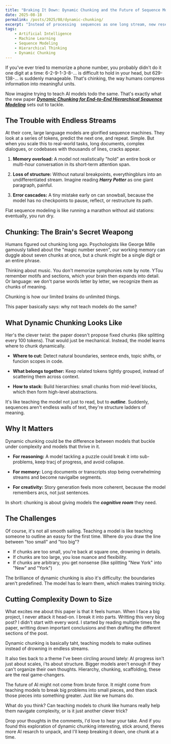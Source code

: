 ```yaml
---
title: "Braking It Down: Dynamic Chunking and the Future of Sequence Modeling"
date: 2025-08-18
permalink: /posts/2025/08/dynamic-chunking/
excerpt: "Instead of processing  sequences as one long stream, new research explores dynamic chunking, teaching models to crave tasks into flexible, human-like units."
tags:
    - Artificial Intelligence
    - Machine Learning
    - Sequence Modeling
    - Hierarchical Thinking
    - Dynamic Chunking
---
```


If you've ever tried to memorize a phone number, you probably didn't do it one digit at a time: 6-2-9-1-3-8-... is difficult to hold in your head, but 629-138-... is suddenly manageable. That's chinking, the way humans compress information into meaningful units.

Now imagine trying to teach AI models todo the same. That's exactly what the new paper [***Dynamic Chunking for End-to-End Hierarchical Sequence Modeling***](https://arxiv.org/pdf/2507.07955) sets out to tackle. 

## The Trouble with Endless Streams

At their core, large language models are glorified sequence machines. They look at a series of tokens, predict the next one, and repeat. Simple. But when you scale this to real-world tasks, long documents, complex dialogues, or codebases with thousands of lines, cracks appear.

1. **Memory overload:** A model not realistically "hold" an entire book or multi-hour conversation in its short-term attention span.

2. **Loss of structure:** Without natural breakpoints, everythingblurs into an undifferentiated stream. Imagine reading  ***Harry Potter*** as one giant paragraph, painful.

3. **Error cascades:** A tiny mistake early on can snowball, because the model has no checkpoints to pause, reflect, or restructure its path.

Flat sequence modeling is like running a marathon without aid stations: eventually, you run dry.

## Chunking: The Brain's Secret Weapong

Humans figured out chunking long ago. Psychologists like George Mille gamously talked about the "magic number seven", our working memory can duggle about seven chunks at once, but a chunk might be a single digit or an entire phrase.

Thinking about music. You don't memorize symphonies note by note. YTou remember motifs and sections, which your brain then expands into detail. Or language: we don't parse words letter by letter, we recognize them as chunks of meaning.

Chunking is how our limited brains do unlimited things.

This paper basically says: why not teach models do the same?

## What Dynamic Chunking Looks Like

Her's the clever twist: the paper doesn't propose fixed chunks (like splitting every 100 tokens). That would just be mechanical. Instead, the model learns where to chunk dynamically.

- **Where to cut:** Detect natural boundaries, sentece ends, topic shifts, or funcion scopes in code.

- **What belongs together:** Keep related tokens tightly grouped, instead of scattering them across context.

- **How to stack:** Build hierarchies: small chunks from mid-level blocks, which then form high-level abstractions.

It's like teaching the model not just to read, but to ***outline***. Suddenly, sequences aren't endless walls of text, they're structure ladders of meaning.

## Why It Matters

Dynamic chunking could be the difference between models that buckle under complexity and models that thrive in it.

- **For reasoning:** A model tackling  a puzzle could break it into sub-problems, keep tracj of progress, and avoid collapse.

- **For memory:** Long documents or transcripts stop being overwhelming streams and become navigalbe segments.

- **For creativity:** Story generation feels more coherent, because the model remembers arcs, not just sentences.

In short: chunking is about giving models the ***cognitive room*** they need.

## The Challenges

Of course, it's not all smooth sailing. Teaching a model is like teaching someone to outline an eassy for the first time. Where do you draw the line between "too small" and "too big"?

- If chunks are too small, you're back at square one, drowning in details.
- If chunks are too large, you lose nuance and flexibility.
- If chunks are arbitrary, you get nonsense (like splitting "New York" into "New" and "York")

The brilliance of dynamic chunking is also it's difficulty: the boundaries aren't predefined. The model has to learn them, which makes training tricky.

## Cutting Complexity Down to Size

What excites me about this paper is that it feels human. When I face a big project, I never attack it head-on. I break it into parts. Writting this very blog post? I didn't start with every word. I started by reading multiple times the paper, writting down important conclusions and then drafting the different sections of the post.

Dynamic chunking is basically taht, teaching models to make outlines instead of drowning in endless streams.

It also ties back to a theme I've been circling around lately: AI progress isn't just about scales, i'ts about structure. Bigger models aren't enough if they can't organize their own thoughts. Hierarchy, chunking, scaffolding, these are the real game-changers.

The future of AI might not come from brute force. It might come from teaching models to break big problems into small pieces, and then stack those pieces into something greater. Just like we humans do.

What do you think? Can teaching models to chunk like humans really help them navigate complexity, or is it just another clever trick? 

Drop your thoughts in the comments, I'd love to hear your take. And if you found this exploration of dynamic chunking interesting, stick around, theres more AI resarch to unpack, and I'll keep breaking it down, one chunk at a time.